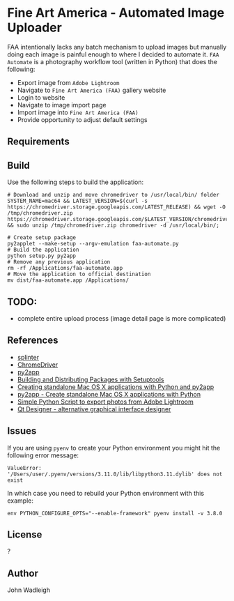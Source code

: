 # Fine Art America - Automated Image Uploader

FAA intentionally lacks any batch mechanism to upload images but manually doing each image is painful enough to where I decided to automate it. `FAA Automate` is a photography workflow tool (written in Python) that does the following:

- Export image from `Adobe Lightroom`
- Navigate to `Fine Art America (FAA)` gallery website
- Login to website
- Navigate to image import page
- Import image into `Fine Art America (FAA)`
- Provide opportunity to adjust default settings

## Requirements


## Build

Use the following steps to build the application:

```shell
# Download and unzip and move chromedriver to /usr/local/bin/ folder
SYSTEM_NAME=mac64 && LATEST_VERSION=$(curl -s https://chromedriver.storage.googleapis.com/LATEST_RELEASE) && wget -O /tmp/chromedriver.zip https://chromedriver.storage.googleapis.com/$LATEST_VERSION/chromedriver_$SYSTEM_NAME.zip && sudo unzip /tmp/chromedriver.zip chromedriver -d /usr/local/bin/;

# Create setup package
py2applet --make-setup --argv-emulation faa-automate.py
# Build the application
python setup.py py2app
# Remove any previous application
rm -rf /Applications/faa-automate.app
# Move the application to official destination
mv dist/faa-automate.app /Applications/
```

## TODO:

- complete entire upload process (image detail page is more complicated)

## References

- [splinter](https://splinter.readthedocs.io/en/latest/)
- [ChromeDriver](https://sites.google.com/chromium.org/driver/)
- [py2app](https://py2app.readthedocs.io/en/latest/index.html)
- [Building and Distributing Packages with Setuptools](http://setuptools.readthedocs.io/en/latest/setuptools.html)
- [Creating standalone Mac OS X applications with Python and py2app](https://www.metachris.com/2015/11/create-standalone-mac-os-x-applications-with-python-and-py2app/)
- [py2app - Create standalone Mac OS X applications with Python](https://py2app.readthedocs.io/en/latest/index.html)
- [Simple Python Script to export photos from Adobe Lightroom](https://github.com/philroche/py-lightroom-export)
- [Qt Designer - alternative graphical interface designer](http://pyqt.sourceforge.net/Docs/PyQt4/designer.html)

## Issues

If you are using `pyenv` to create your Python environment you might hit the following error message:

`ValueError: '/Users/user/.pyenv/versions/3.11.0/lib/libpython3.11.dylib' does not exist`

In which case you need to rebuild your Python environment with this example:

`env PYTHON_CONFIGURE_OPTS="--enable-framework" pyenv install -v 3.8.0`

## License

?

## Author

John Wadleigh